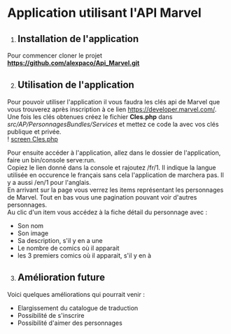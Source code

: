 Application utilisant l'API Marvel  
==================================

1) Installation de l'application  
   ----------------------------

Pour commencer cloner le projet **https://github.com/alexpaco/Api_Marvel.git**  

2) Utilisation de l'application
   ----------------------------
Pour pouvoir utiliser l'application il vous faudra les clés api de Marvel que vous trouverez après inscription à ce lien <https://developer.marvel.com/>. Une fois les clés obtenues créez le fichier **Cles.php** dans *src/AP/PersonnagesBundles/Services* et mettez ce code la avec vos clés publique et privée.  
! [screen Cles.php](web/ServiceKey.PNG "screen Cles.php")  

Pour ensuite accéder à l'application, allez dans le dossier de l'application, faire un bin/console serve:run.  
Copiez le lien donné dans la console et rajoutez /fr/1. Il indique la langue utilisée en occurence le français sans cela l'application de marchera pas. Il y a aussi /en/1 pour l'anglais.  
En arrivant sur la page vous verrez les items représentant les personnages de Marvel. Tout en bas vous une pagination pouvant voir d'autres personnages.  
Au clic d'un item vous accédez à la fiche détail du personnage avec :  

  * Son nom
  * Son image
  * Sa description, s'il y en a une
  * Le nombre de comics où il apparait
  * les 3 premiers comics où il apparait, s'il y en à  

3) Amélioration future
   -------------------
Voici quelques améliorations qui pourrait venir :  
  * Elargissement du catalogue de traduction
  * Possibilité de s'inscrire
  * Possibilité d'aimer des personnages
